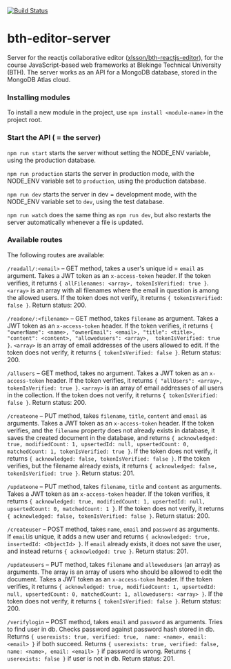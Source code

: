 [![Build Status](https://app.travis-ci.com/xlsson/bth-editor-server.svg?branch=main)](https://app.travis-ci.com/xlsson/bth-editor-server)

# bth-editor-server
Server for the reactjs collaborative editor ([xlsson/bth-reactjs-editor](https://github.com/xlsson/bth-reactjs-editor)), for the course JavaScript-based web frameworks at Blekinge Technical University (BTH). The server works as an API for a MongoDB database, stored
in the MongoDB Atlas cloud.

### Installing modules
To install a new module in the project, use `npm install <module-name>` in the
project root.

### Start the API ( = the server)
`npm run start` starts the server without setting the NODE_ENV variable, using
the production database.

`npm run production` starts the server in production mode, with the NODE_ENV
variable set to `production`, using the production database.

`npm run dev` starts the server in dev = development mode,  with the NODE_ENV
variable set to `dev`, using the test database.

`npm run watch` does the same thing as `npm run dev`, but also restarts the
server automatically whenever a file is updated.

### Available routes
The following routes are available:

`/readall/:<email>` – GET method, takes a user's unique id = `email` as argument.
Takes a JWT token as an `x-access-token` header.
If the token verifies, it returns `{ allFilenames: <array>, tokenIsVerified: true }`.
`<array>` is an array with all filenames where the email in question is among the allowed users.
If the token does not verify, it returns `{ tokenIsVerified: false }`.
Return status: 200.

`/readone/:<filename>` – GET method, takes `filename` as argument.
Takes a JWT token as an `x-access-token` header.
If the token verifies, it returns
`{ "ownerName": <name>, "ownerEmail": <email>, "title": <title>, "content": <content>, "allowedusers": <array>,  tokenIsVerified: true }`.
`<array>` is an array of email addresses of the users allowed to edit.
If the token does not verify, it returns `{ tokenIsVerified: false }`.
Return status: 200.

`/allusers` – GET method, takes no argument.
Takes a JWT token as an `x-access-token` header.
If the token verifies, it returns
`{ "allUsers": <array>, tokenIsVerified: true }`.
`<array>` is an array of email addresses of all users in the collection.
If the token does not verify, it returns `{ tokenIsVerified: false }`.
Return status: 200.

`/createone` – PUT method, takes `filename`, `title`, `content` and `email` as arguments.
Takes a JWT token as an `x-access-token` header.
If the token verifies, and the
`filename` property does not already exists in database, it saves the
created document in the database, and returns `{ acknowledged: true, modifiedCount: 1, upsertedId: null, upsertedCount: 0, matchedCount: 1, tokenIsVerified: true }`.
If the token does not verify, it returns `{ acknowledged: false, tokenIsVerified: false }`.
If the token verifies, but the filename already exists, it returns `{ acknowledged: false, tokenIsVerified: true }`.
Return status: 201.

`/updateone` – PUT method, takes `filename`, `title` and `content` as arguments.
Takes a JWT token as an `x-access-token` header.
If the token verifies, it returns `{ acknowledged: true, modifiedCount: 1, upsertedId: null, upsertedCount: 0, matchedCount: 1 }`.
If the token does not verify, it returns `{ acknowledged: false, tokenIsVerified: false }`.
Return status: 200.

`/createuser` – POST method, takes `name`, `email` and `password` as arguments.
If `email`is unique, it adds a new user and returns `{ acknowledged: true, insertedId: <ObjectId> }`.
If `email` already exists, it does not save the user, and instead returns
`{ acknowledged: true }`.
Return status: 201.

`/updateusers` – PUT method, takes `filename` and `allowedusers` (an array) as arguments.
The array is an array of users who should be allowed to edit the document.
Takes a JWT token as an `x-access-token` header.
If the token verifies, it returns `{ acknowledged: true, modifiedCount: 1, upsertedId: null, upsertedCount: 0, matchedCount: 1, allowedusers: <array> }`.
If the token does not verify, it returns `{ tokenIsVerified: false }`.
Return status: 200.

`/verifylogin` – POST method, takes `email` and `password` as arguments.
Tries to find user in db. Checks password against password hash stored in db.
Returns `{ userexists: true, verified: true,  name: <name>, email: <email> }` if
both succeed. Returns `{ userexists: true, verified: false,  name: <name>, email: <email> }`
if password is wrong. Returns `{ userexists: false }` if user is not in db.
Return status: 201.
